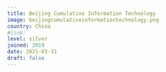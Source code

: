 ```yaml
---
title: Beijing Cumulative Information Technology
image: beijingcumulativeinformationtechnology.png
country: China
#link:
level: silver
joined: 2019
date: 2021-03-31
draft: false
---
```

